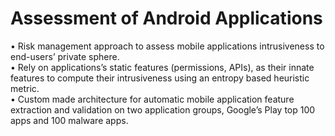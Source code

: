 # Assessment of Android Applications

• Risk management approach to assess mobile applications intrusiveness to end-users’ private sphere.  
• Rely on applications’s static features (permissions, APIs), as their innate features to compute their
intrusiveness using an entropy based heuristic metric.  
• Custom made architecture for automatic mobile application feature extraction and validation on
two application groups, Google’s Play top 100 apps and 100 malware apps.  
